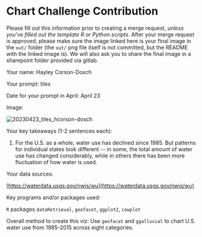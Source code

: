# Chart Challenge Contribution

Please fill out this information prior to creating a merge request, *unless you've filled out the template R or Python scripts*. After your merge request is approved, please make sure the image linked here is your final image in the `out/` folder (the `out/` png file itself is not committed, but the README with the linked image is). We will also ask you to share the final image in a sharepoint folder provided via gitlab.

Your name: Hayley Corson-Dosch

Your prompt: tiles

Date for your prompt in April: April 23

Image:

![20230423_tiles_hcorson-dosch](/uploads/6fa3c5008e02e28404de14b52a8dd4d8/20230423_tiles_hcorson-dosch.png)

Your key takeaways (1-2 sentences each):

1. For the U.S. as a whole, water use has declined since 1985. But patterns for individual states look different -- in some, the total amount of water use has changed considerably, while in others there has been more fluctuation of how water is used.

Your data sources:

[https://waterdata.usgs.gov/nwis/wu](https://waterdata.usgs.gov/nwis/wu)

Key programs and/or packages used:

`R` packages `dataRetrieval`, `geofacet`, `ggplot2`, `cowplot`

Overall method to create this viz: Use `geofacet` and `ggalluvial` to chart U.S. water use from 1985-2015 across eight categories.
